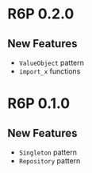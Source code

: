 # R6P 0.2.0

## New Features

-   `ValueObject` pattern
-   `import_x` functions

# R6P 0.1.0

## New Features

-   `Singleton` pattern
-   `Repository` pattern

